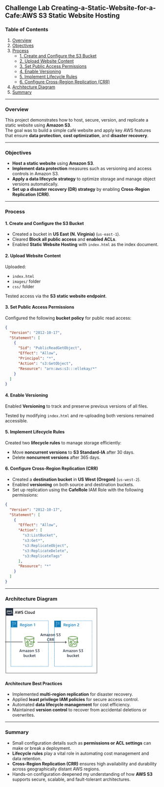 ## Challenge Lab Creating-a-Static-Website-for-a-Cafe:AWS S3 Static Website Hosting

### Table of Contents
1. [Overview](#overview)
2. [Objectives](#objectives)
3. [Process](#️process)
   - [1. Create and Configure the S3 Bucket](#1-create-and-configure-the-s3-bucket)
   - [2. Upload Website Content](#2-upload-website-content)
   - [3. Set Public Access Permissions](#3-set-public-access-permissions)
   - [4. Enable Versioning](#4-enable-versioning)
   - [5. Implement Lifecycle Rules](#5-implement-lifecycle-rules)
   - [6. Configure Cross-Region Replication (CRR)](#6-configure-cross-region-replication-crr)
4. [Architecture Diagram](#architecture-diagram)
5. [Summary](#summary)

---

### Overview
This project demonstrates how to host, secure, version, and replicate a static website using **Amazon S3**.  
The goal was to build a simple café website and apply key AWS features that ensure **data protection**, **cost optimization**, and **disaster recovery**.

---

### Objectives
- **Host a static website** using **Amazon S3**.  
- **Implement data protection** measures such as versioning and access controls in Amazon S3.  
- **Apply a data lifecycle strategy** to optimize storage and manage object versions automatically.  
- **Set up a disaster recovery (DR) strategy** by enabling **Cross-Region Replication (CRR)**.

---

### Process 

#### 1. Create and Configure the S3 Bucket
- Created a bucket in **US East (N. Virginia)** (`us-east-1`).
- Cleared **Block all public access** and **enabled ACLs**.
- Enabled **Static Website Hosting** with `index.html` as the index document.

#### 2. Upload Website Content
Uploaded:
- `index.html`
- `images/` folder  
- `css/` folder  

Tested access via the **S3 static website endpoint**.

#### 3. Set Public Access Permissions
Configured the following **bucket policy** for public read access:

```json
{
  "Version": "2012-10-17",
  "Statement": [
    {
      "Sid": "PublicReadGetObject",
      "Effect": "Allow",
      "Principal": "*",
      "Action": "s3:GetObject",
      "Resource": "arn:aws:s3:::ellekay/*"
    }
  ]
}
```
#### 4. Enable Versioning
Enabled **Versioning** to track and preserve previous versions of all files.

Tested by modifying `index.html` and re-uploading  both versions remained accessible.

#### 5. Implement Lifecycle Rules
Created two **lifecycle rules** to manage storage efficiently:

- Move **noncurrent versions** to **S3 Standard-IA** after 30 days.  
- Delete **noncurrent versions** after 365 days.

#### 6. Configure Cross-Region Replication (CRR)
- Created a **destination bucket** in **US West (Oregon)** (`us-west-2`).  
- Enabled **versioning** on both source and destination buckets.  
- Set up replication using the **CafeRole** IAM Role with the following permissions:

```json
{
  "Version": "2012-10-17",
  "Statement": [
    {
      "Effect": "Allow",
      "Action": [
        "s3:ListBucket",
        "s3:Get*",
        "s3:ReplicateObject",
        "s3:ReplicateDelete",
        "s3:ReplicateTags"
      ],
      "Resource": "*"
    }
  ]
}
```
---

### Architecture Diagram

![Architecture Diagram](Architecture_Diagram.png) 


#### Architecture Best Practices

- Implemented **multi-region replication** for disaster recovery.  
- Applied **least privilege IAM policies** for secure access control.  
- Automated **data lifecycle management** for cost efficiency.  
- Maintained **version control** to recover from accidental deletions or overwrites.  

---

### Summary

- Small configuration details such as **permissions or ACL settings** can make or break a deployment.  
- **Lifecycle rules** play a vital role in automating cost management and data retention.  
- **Cross-Region Replication (CRR)** ensures high availability and durability across geographically distant AWS regions.  
- Hands-on configuration deepened my understanding of how **AWS S3** supports secure, scalable, and fault-tolerant architectures.  


